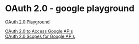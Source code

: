 # OAuth 2.0 - google playground

[OAuth 2.0 Playground](https://developers.google.com/oauthplayground/)

[OAuth 2.0 to Access Google APIs](https://developers.google.com/identity/protocols/oauth2)\
[OAuth 2.0 Scopes for Google APIs](https://developers.google.com/identity/protocols/oauth2/scopes)
